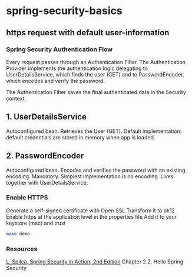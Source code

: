 # spring-security-basics 
## https request with default user-information

### Spring Security Authentication Flow
<Add schema>

Every request passes through an Authentication Filter.
The Authentication Provider implements the authentication logic 
delegating to UserDetailsService, which finds the user (GET) 
and to PasswordEncoder, which encodes and verify the password.

The Authentication Filter saves the final authenticated data
in the Security context.

## 1. UserDetailsService
Autoconfigured bean. Retrieves the User (GET). 
Default implementation: default credentials are stored in memory when
app is loaded.

## 2. PasswordEncoder
Autoconfigured bean. Encodes and verifies the password with an existing encoding.
Mandatory. Simplest implementation is no encoding.
Lives together with UserDetailsService.

### Enable HTTPS
Generate a self-signed certificate with Open SSL
Transform it to pk12
<makefile reference>
Enable https at the application level in the properties file
Add it to your keystore (mac) and trust
```bash
make demo
```

### Resources
[L. Spilca, Spring Security in Action, 2nd Edition]()
Chapter 2.2, Hello Spring Security 